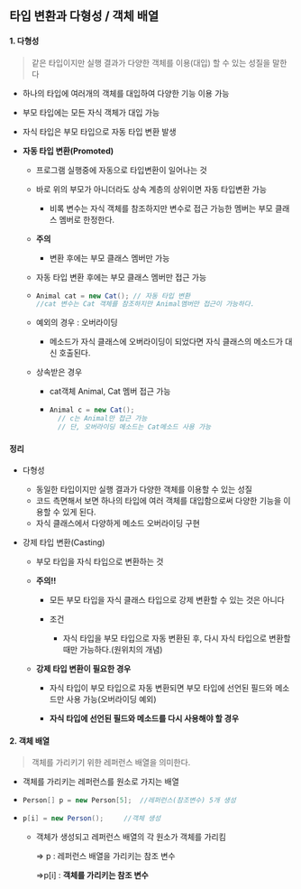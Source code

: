 ## 타입 변환과 다형성 / 객체 배열

#### 1. 다형성

> 같은 타입이지만 실행 결과가 다양한 객체를 이용(대입) 할 수 있는 성질을 말한다

- 하나의 타입에 여러개의 객체를 대입하여 다양한 기능 이용 가능

- 부모 타입에는 모든 자식 객체가 대입 가능

- 자식 타입은 부모 타입으로 자동 타입 변환 발생

  

- **자동 타입 변환(Promoted)**

  - 프로그램 실행중에 자동으로 타입변환이 일어나는 것

    

  - 바로 위의 부모가 아니더라도 상속 계층의 상위이면 자동 타입변환 가능

    - 비록 변수는 자식 객체를 참조하지만 변수로 접근 가능한 멤버는 부모 클래스 멤버로 한정한다.

      

  - **주의**

    - 변환 후에는 부모 클래스 멤버만 가능

      

  - 자동 타입 변환 후에는 부모 클래스 멤버만 접근 가능

  - ```java
    Animal cat = new Cat(); // 자동 타입 변환
    //cat 변수는 Cat 객체를 참조하지만 Animal멤버만 접근이 가능하다.
    ```

  - 예외의 경우 : 오버라이딩

    - 메소드가 자식 클래스에 오버라이딩이 되었다면 자식 클래스의 메소드가 대신 호출된다.

  - 상속받은 경우

    - cat객체 Animal, Cat 멤버 접근 가능

    - ```java
      Animal c = new Cat();
      	// c는 Animal만 접근 가능
      	// 단, 오버라이딩 메소드는 Cat메소드 사용 가능
      ```

#### 정리

- 다형성

  - 동일한 타입이지만 실행 결과가 다양한 객체를 이용할 수 있는 성질
  - 코드 측면해서 보면 하나의 타입에 여러 객체를 대입함으로써 다양한 기능을 이용할 수 있게 된다.
  - 자식 클래스에서 다양하게 메소드 오버라이딩 구현

- 강제 타입 변환(Casting)

  - 부모 타입을 자식 타입으로 변환하는 것

  - **주의!!**

    - 모든 부모 타입을 자식 클래스 타입으로 강제 변환할 수 있는 것은 아니다

    - 조건

      - 자식 타입을 부모 타입으로 자동 변환된 후, 다시 자식 타입으로 변환할 때만 가능하다.(원위치의 개념)

        

  - **강제 타입 변환이 필요한 경우**

    - 자식 타입이 부모 타입으로 자동 변환되면 부모 타입에 선언된 필드와 메소드만 사용 가능(오버라이딩 예외)

    - **자식 타입에 선언된 필드와 메소드를 다시 사용해야 할 경우**

#### 2. 객체 배열

> 객체를 가리키기 위한 레퍼런스 배열을 의미한다.





- 객체를 가리키는 레퍼런스를 원소로 가지는 배열

- ```java
  Person[] p = new Person[5];  //레퍼런스(참조변수) 5개 생성
  ```

  

- ```java
  p[i] = new Person();     //객체 생성
  ```

  - 객체가 생성되고 레퍼런스 배열의 각 원소가 객체를 가리킴

    

    => p : 레퍼런스 배열을 가리키는 참조 변수

    =>p[i] : **객체를 가리키는 참조 변수**

    
